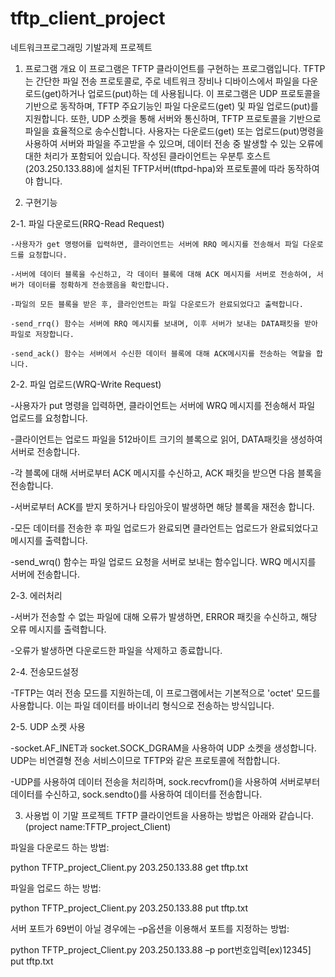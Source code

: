 # tftp_client_project
네트워크프로그래밍 기발과제 프로젝트


1. 프로그램 개요
이 프로그램은 TFTP 클라이언트를 구현하는 프로그램입니다. TFTP는 간단한 파일 전송 프로토콜로, 주로 네트워크 장비나 디바이스에서 파일을 다운로드(get)하거나 업로드(put)하는 데 사용됩니다. 이 프로그램은 UDP 프로토콜을 기반으로 동작하며, TFTP 주요기능인 파일 다운로드(get) 및 파일 업로드(put)를 지원합니다. 또한, UDP 소켓을 통해 서버와 통신하며, TFTP 프로토콜을 기반으로 파일을 효율적으로 송수신합니다. 사용자는 다운로드(get) 또는 업로드(put)명령을 사용하여 서버와 파일을 주고받을 수 있으며, 데이터 전송 중 발생할 수 있는 오류에 대한 처리가 포함되어 있습니다. 작성된 클라이언트는 우분투 호스트(203.250.133.88)에 설치된 TFTP서버(tftpd-hpa)와 프로토콜에 따라 동작하여야 합니다. 


2. 구현기능

  2-1. 파일 다운로드(RRQ-Read Request)

    -사용자가 get 명령어를 입력하면, 클라이언트는 서버에 RRQ 메시지를 전송해서 파일 다운로드를 요청합니다.

    -서버에 데이터 블록을 수신하고, 각 데이터 블록에 대해 ACK 메시지를 서버로 전송하여, 서버가 데이터를 정확하게 전송했음을 확인합니다.
   
    -파일의 모든 블록을 받은 후, 클라인언트는 파일 다운로드가 완료되었다고 출력합니다.
   
    -send_rrq() 함수는 서버에 RRQ 메시지를 보내며, 이후 서버가 보내는 DATA패킷을 받아 파일로 저장합니다.
   
    -send_ack() 함수는 서버에서 수신한 데이터 블록에 대해 ACK메시지를 전송하는 역할을 합니다.

  2-2. 파일 업로드(WRQ-Write Request)
  
   -사용자가 put 명령을 입력하면, 클라이언트는 서버에 WRQ 메시지를 전송해서 파일 업로드를 요청합니다.

   -클라이언트는 업로드 파일을 512바이트 크기의 블록으로 읽어, DATA패킷을 생성하여 서버로 전송합니다.
   
   -각 블록에 대해 서버로부터 ACK 메시지를 수신하고, ACK 패킷을 받으면 다음 블록을 전송합니다.

   -서버로부터 ACK를 받지 못하거나 타임아웃이 발생하면 해당 블록을 재전송 합니다.

   -모든 데이터를 전송한 후 파일 업로드가 완료되면 클라언트는 업로드가 완료되었다고 메시지를 출력합니다.
   
   -send_wrq() 함수는 파일 업로드 요청을 서버로 보내는 함수입니다. WRQ 메시지를 서버에 전송합니다.

  2-3. 에러처리
  
   -서버가 전송할 수 없는 파일에 대해 오류가 발생하면, ERROR 패킷을 수신하고, 해당 오류 메시지를 출력합니다. 
   
   -오류가 발생하면 다운로드한 파일을 삭제하고 종료합니다.

  2-4. 전송모드설정

   -TFTP는 여러 전송 모드를 지원하는데, 이 프로그램에서는 기본적으로 'octet' 모드를 사용합니다. 이는 파일 데이터를 바이너리 형식으로 전송하는 방식입니다.

  2-5. UDP 소켓 사용

   -socket.AF_INET과 socket.SOCK_DGRAM을 사용하여 UDP 소켓을 생성합니다. UDP는 비연결형 전송 서비스이므로 TFTP와 같은 프로토콜에 적합합니다.
   
   -UDP를 사용하여 데이터 전송을 처리하며, sock.recvfrom()을 사용하여 서버로부터 데이터를 수신하고, sock.sendto()를 사용하여 데이터를 전송합니다.




3. 사용법
이 기말 프로젝트 TFTP 클라이언트을 사용하는 방법은 아래와 같습니다.(project name:TFTP_project_Client)

파일을 다운로드 하는 방법: 

python TFTP_project_Client.py 203.250.133.88 get tftp.txt

파일을 업로드 하는 방법:  

python TFTP_project_Client.py 203.250.133.88 put tftp.txt

서버 포트가 69번이 아닐 경우에는 –p옵션을 이용해서 포트를 지정하는 방법:  

python TFTP_project_Client.py 203.250.133.88 –p port번호입력[ex)12345] put tftp.txt
